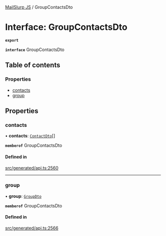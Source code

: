[MailSlurp JS](../README.md) / GroupContactsDto

# Interface: GroupContactsDto

**`export`**

**`interface`** GroupContactsDto

## Table of contents

### Properties

- [contacts](GroupContactsDto.md#contacts)
- [group](GroupContactsDto.md#group)

## Properties

### contacts

• **contacts**: [`ContactDto`](ContactDto.md)[]

**`memberof`** GroupContactsDto

#### Defined in

[src/generated/api.ts:2560](https://github.com/mailslurp/mailslurp-client/blob/5523864/src/generated/api.ts#L2560)

___

### group

• **group**: [`GroupDto`](GroupDto.md)

**`memberof`** GroupContactsDto

#### Defined in

[src/generated/api.ts:2566](https://github.com/mailslurp/mailslurp-client/blob/5523864/src/generated/api.ts#L2566)
